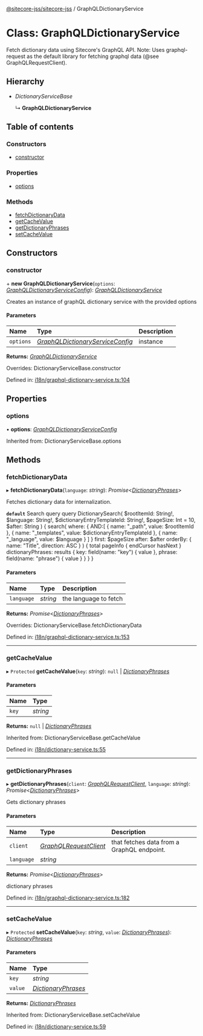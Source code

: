 [@sitecore-jss/sitecore-jss](../README.md) / GraphQLDictionaryService

# Class: GraphQLDictionaryService

Fetch dictionary data using  Sitecore's GraphQL API.
Note: Uses graphql-request as the default library for fetching graphql data (@see GraphQLRequestClient).

## Hierarchy

- *DictionaryServiceBase*

  ↳ **GraphQLDictionaryService**

## Table of contents

### Constructors

- [constructor](graphqldictionaryservice.md#constructor)

### Properties

- [options](graphqldictionaryservice.md#options)

### Methods

- [fetchDictionaryData](graphqldictionaryservice.md#fetchdictionarydata)
- [getCacheValue](graphqldictionaryservice.md#getcachevalue)
- [getDictionaryPhrases](graphqldictionaryservice.md#getdictionaryphrases)
- [setCacheValue](graphqldictionaryservice.md#setcachevalue)

## Constructors

### constructor

\+ **new GraphQLDictionaryService**(`options`: [*GraphQLDictionaryServiceConfig*](../interfaces/graphqldictionaryserviceconfig.md)): [*GraphQLDictionaryService*](graphqldictionaryservice.md)

Creates an instance of graphQL dictionary service with the provided options

#### Parameters

| Name | Type | Description |
| :------ | :------ | :------ |
| `options` | [*GraphQLDictionaryServiceConfig*](../interfaces/graphqldictionaryserviceconfig.md) | instance |

**Returns:** [*GraphQLDictionaryService*](graphqldictionaryservice.md)

Overrides: DictionaryServiceBase.constructor

Defined in: [i18n/graphql-dictionary-service.ts:104](https://github.com/Sitecore/jss/blob/cea3ba4f/packages/sitecore-jss/src/i18n/graphql-dictionary-service.ts#L104)

## Properties

### options

• **options**: [*GraphQLDictionaryServiceConfig*](../interfaces/graphqldictionaryserviceconfig.md)

Inherited from: DictionaryServiceBase.options

## Methods

### fetchDictionaryData

▸ **fetchDictionaryData**(`language`: *string*): *Promise*<[*DictionaryPhrases*](../interfaces/dictionaryphrases.md)\>

Fetches dictionary data for internalization.

**`default`** Search query
query DictionarySearch(
$rootItemId: String!,
$language: String!,
$dictionaryEntryTemplateId: String!,
$pageSize: Int = 10,
$after: String
) {
search(
where: {
AND:[
{ name: "_path",      value: $rootItemId },
{ name: "_templates", value: $dictionaryEntryTemplateId },
{ name: "_language",  value: $language }
]
}
first: $pageSize
after: $after
orderBy: { name: "Title", direction: ASC }
) {
total
pageInfo {
endCursor
hasNext
}
dictionaryPhrases: results {
key: field(name: "key") {
value
},
phrase: field(name: "phrase") {
value
}
}
}
}

#### Parameters

| Name | Type | Description |
| :------ | :------ | :------ |
| `language` | *string* | the language to fetch |

**Returns:** *Promise*<[*DictionaryPhrases*](../interfaces/dictionaryphrases.md)\>

Overrides: DictionaryServiceBase.fetchDictionaryData

Defined in: [i18n/graphql-dictionary-service.ts:153](https://github.com/Sitecore/jss/blob/cea3ba4f/packages/sitecore-jss/src/i18n/graphql-dictionary-service.ts#L153)

___

### getCacheValue

▸ `Protected` **getCacheValue**(`key`: *string*): ``null`` \| [*DictionaryPhrases*](../interfaces/dictionaryphrases.md)

#### Parameters

| Name | Type |
| :------ | :------ |
| `key` | *string* |

**Returns:** ``null`` \| [*DictionaryPhrases*](../interfaces/dictionaryphrases.md)

Inherited from: DictionaryServiceBase.getCacheValue

Defined in: [i18n/dictionary-service.ts:55](https://github.com/Sitecore/jss/blob/cea3ba4f/packages/sitecore-jss/src/i18n/dictionary-service.ts#L55)

___

### getDictionaryPhrases

▸ **getDictionaryPhrases**(`client`: [*GraphQLRequestClient*](graphqlrequestclient.md), `language`: *string*): *Promise*<[*DictionaryPhrases*](../interfaces/dictionaryphrases.md)\>

Gets dictionary phrases

#### Parameters

| Name | Type | Description |
| :------ | :------ | :------ |
| `client` | [*GraphQLRequestClient*](graphqlrequestclient.md) | that fetches data from a GraphQL endpoint. |
| `language` | *string* |  |

**Returns:** *Promise*<[*DictionaryPhrases*](../interfaces/dictionaryphrases.md)\>

dictionary phrases

Defined in: [i18n/graphql-dictionary-service.ts:182](https://github.com/Sitecore/jss/blob/cea3ba4f/packages/sitecore-jss/src/i18n/graphql-dictionary-service.ts#L182)

___

### setCacheValue

▸ `Protected` **setCacheValue**(`key`: *string*, `value`: [*DictionaryPhrases*](../interfaces/dictionaryphrases.md)): [*DictionaryPhrases*](../interfaces/dictionaryphrases.md)

#### Parameters

| Name | Type |
| :------ | :------ |
| `key` | *string* |
| `value` | [*DictionaryPhrases*](../interfaces/dictionaryphrases.md) |

**Returns:** [*DictionaryPhrases*](../interfaces/dictionaryphrases.md)

Inherited from: DictionaryServiceBase.setCacheValue

Defined in: [i18n/dictionary-service.ts:59](https://github.com/Sitecore/jss/blob/cea3ba4f/packages/sitecore-jss/src/i18n/dictionary-service.ts#L59)
